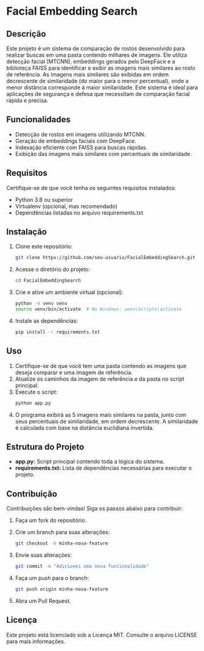 # Facial Embedding Search
## Descrição

Este projeto é um sistema de comparação de rostos desenvolvido para realizar buscas em uma pasta contendo milhares de imagens. Ele utiliza detecção facial (MTCNN), embeddings gerados pelo DeepFace e a biblioteca FAISS para identificar e exibir as imagens mais similares ao rosto de referência.
As imagens mais similares são exibidas em ordem decrescente de similaridade (do maior para o menor percentual), onde a menor distância corresponde à maior similaridade.
Este sistema é ideal para aplicações de segurança e defesa que necessitam de comparação facial rápida e precisa.

## Funcionalidades

- Detecção de rostos em imagens utilizando MTCNN.
- Geração de embeddings faciais com DeepFace.
- Indexação eficiente com FAISS para buscas rápidas.
- Exibição das imagens mais similares com percentuais de similaridade.

## Requisitos

Certifique-se de que você tenha os seguintes requisitos instalados:

- Python 3.8 ou superior
- Virtualenv (opcional, mas recomendado)
- Dependências listadas no arquivo requirements.txt

## Instalação

 1. Clone este repositório:
    ```bash
    git clone https://github.com/seu-usuario/FacialEmbeddingSearch.git

2. Acesse o diretório do projeto:
    ```bash
    cd FacialEmbeddingSearch

 3. Crie e ative um ambiente virtual (opcional):
    ```bash
    python -m venv venv
    source venv/bin/activate  # No Windows: venv\Scripts\activate

4. Instale as dependências:
    ```bash
    pip install -r requirements.txt

## Uso

1. Certifique-se de que você tem uma pasta contendo as imagens que deseja comparar e uma imagem de referência.
2. Atualize os caminhos da imagem de referência e da pasta no script principal.
3. Execute o script:
    ```bash
    python app.py
5. O programa exibirá as 5 imagens mais similares na pasta, junto com seus percentuais de similaridade, em ordem decrescente. A similaridade é calculada com base na distância euclidiana invertida.

## Estrutura do Projeto

- **app.py:** Script principal contendo toda a lógica do sistema.
- **requirements.txt:** Lista de dependências necessárias para executar o projeto.

## Contribuição

Contribuições são bem-vindas! Siga os passos abaixo para contribuir:

1. Faça um fork do repositório.

2. Crie um branch para suas alterações:
    ```bash
    git checkout -b minha-nova-feature

3. Envie suas alterações:
    ```bash
    git commit -m "Adicionei uma nova funcionalidade"

4. Faça um push para o branch:
    ```bash
    git push origin minha-nova-feature

5. Abra um Pull Request.

## Licença
Este projeto está licenciado sob a Licença MIT. Consulte o arquivo LICENSE para mais informações.
